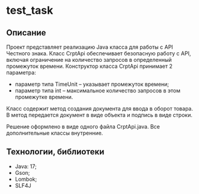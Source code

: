 # test_task

## Описание
Проект представляет реализацию Java класса для работы с API Честного знака. 
Класс CrptApi обеспечивает безопасную работу с API, включая ограничение на количество запросов в определенный промежуток времени.
Конструктор класса CrptApi принимает 2 параметра:

- параметр типа TimeUnit – указывает промежуток времени;
- параметр типа int – максимальное количество запросов в этом промежутке времени.

Класс содержит метод создания документа для ввода в оборот товара. В метод передается документ в виде объекта и подпись в виде строки.


Решение оформлено в виде одного файла CrptApi.java. Все дополнительные классы внутренние.

## Технологии, библиотеки
- Java: 17;
- Gson;
- Lombok;
- SLF4J
